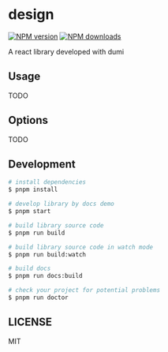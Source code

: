 # design

[![NPM version](https://img.shields.io/npm/v/design.svg?style=flat)](https://npmjs.org/package/design)
[![NPM downloads](http://img.shields.io/npm/dm/design.svg?style=flat)](https://npmjs.org/package/design)

A react library developed with dumi

## Usage

TODO

## Options

TODO

## Development

```bash
# install dependencies
$ pnpm install

# develop library by docs demo
$ pnpm start

# build library source code
$ pnpm run build

# build library source code in watch mode
$ pnpm run build:watch

# build docs
$ pnpm run docs:build

# check your project for potential problems
$ pnpm run doctor
```

## LICENSE

MIT
